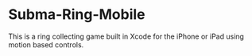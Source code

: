 # Subma-Ring-Mobile
This is a ring collecting game built in Xcode for the iPhone or iPad using motion based controls.
